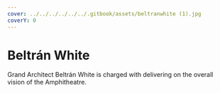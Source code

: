 ```yaml
---
cover: ../../../../../../.gitbook/assets/beltranwhite (1).jpg
coverY: 0
---
```


# Beltrán White

Grand Architect Beltrán White is charged with delivering on the overall vision of the Amphitheatre.
